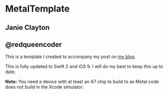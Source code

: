 # MetalTemplate

## Janie Clayton
## @redqueencoder


This is a template I created to accompany my post on [my blog](http://redqueencoder.com).

This is fully updated to Swift 2 and iOS 9. I will do my best to keep this up to date.

**Note:** You need a device with at least an A7 chip to build to as Metal code does not build in the Xcode simulator.
